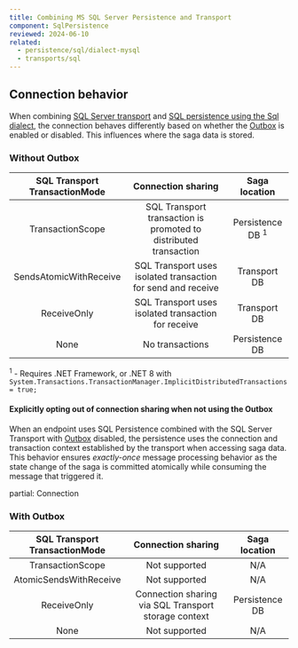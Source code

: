 ```yaml
---
title: Combining MS SQL Server Persistence and Transport
component: SqlPersistence
reviewed: 2024-06-10
related:
  - persistence/sql/dialect-mysql
  - transports/sql
---
```


## Connection behavior

When combining [SQL Server transport](/transports/sql) and [SQL persistence using the Sql dialect](/persistence/sql), the connection behaves differently based on whether the [Outbox](/nservicebus/outbox/) is enabled or disabled. This influences where the saga data is stored.

### Without Outbox

SQL Transport<br/>TransactionMode | Connection sharing | Saga location
:-:|:-:|:-:
TransactionScope | SQL Transport transaction is promoted to distributed transaction | Persistence DB <sup>1</sup>
SendsAtomicWithReceive | SQL Transport uses isolated transaction for send and receive | Transport DB
ReceiveOnly | SQL Transport uses isolated transaction for receive | Transport DB
None | No transactions | Persistence DB

<sup>1</sup> - Requires .NET Framework, or .NET 8 with `System.Transactions.TransactionManager.ImplicitDistributedTransactions = true;`

#### Explicitly opting out of connection sharing when not using the Outbox

When an endpoint uses SQL Persistence combined with the SQL Server Transport with [Outbox](/nservicebus/outbox/) disabled, the persistence uses the connection and transaction context established by the transport when accessing saga data. This behavior ensures *exactly-once* message processing behavior as the state change of the saga is committed atomically while consuming the message that triggered it.

partial: Connection

### With Outbox

SQL Transport<br/>TransactionMode | Connection sharing | Saga location
:-:|:-:|:-:
TransactionScope | Not supported | N/A
AtomicSendsWithReceive | Not supported | N/A
ReceiveOnly | Connection sharing via SQL Transport storage context | Persistence DB
None | Not supported | N/A

